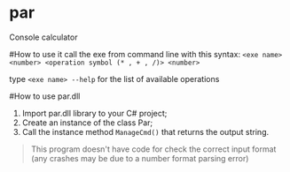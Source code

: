 # par
Console calculator

#How to use it
call the exe from command line with this syntax: ``` <exe name> <number> <operation symbol (* , + , /)> <number> ```

type ``` <exe name> --help ``` for the list of available operations

#How to use par.dll
1. Import par.dll library to your C# project;
2. Create an instance of the class Par;
3. Call the instance method ``` ManageCmd() ``` that returns the output string.

>This program doesn't have code for check the correct input format (any crashes may be due to a number format parsing error)

